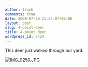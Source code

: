 ```yaml
---
author: troyh
comments: true
date: 2008-07-28 21:34:07+00:00
layout: post
slug: 4-point-deer
title: 4-point deer
wordpress_id: 3424
---
```


This deer just walked through our yard:

[![IMG_0250.JPG](http://farm4.static.flickr.com/3206/2711864386_c4025e2744.jpg)](http://www.flickr.com/photos/troyh/2711864386/)
